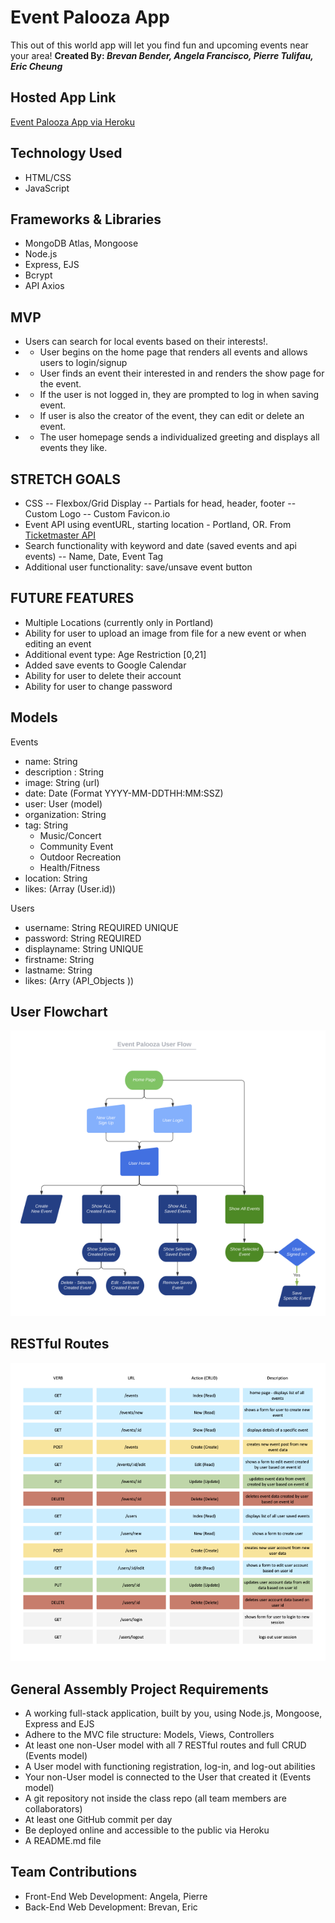 # Event Palooza App
This out of this world app will let you find fun and upcoming events near your area!
**Created By: _Brevan Bender, Angela Francisco, Pierre Tulifau, Eric Cheung_**

## Hosted App Link
[Event Palooza App via Heroku](https://eventpalooza.herokuapp.com/events)

<!-- ### Preview of Eventpalooza -->
<!-- ![Screenshot preview of Eventpalooze](./public/img/Event%20Palooza%20User%20Flow.png) -->

## Technology Used
- HTML/CSS
- JavaScript


## Frameworks & Libraries
- MongoDB Atlas, Mongoose
- Node.js
- Express, EJS
- Bcrypt
- API Axios


## MVP 
* Users can search for local events based on their interests!.
* * User begins on the home page that renders all events and allows users to login/signup
* * User finds an event their interested in and renders the show page for the event.
* * If the user is not logged in, they are prompted to log in when saving event.
* * If user is also the creator of the event, they can edit or delete an event.
* * The user homepage sends a individualized greeting and displays all events they like.


## STRETCH GOALS
- CSS
    -- Flexbox/Grid Display
    -- Partials for head, header, footer
    -- Custom Logo
    -- Custom Favicon.io
- Event API using eventURL, starting location - Portland, OR. From [Ticketmaster API](https://developer.ticketmaster.com/products-and-docs/apis/getting-started/)
- Search functionality with keyword and date (saved events and api events)
    -- Name, Date, Event Tag
- Additional user functionality: save/unsave event button


## FUTURE FEATURES
* Multiple Locations (currently only in Portland)
* Ability for user to upload an image from file for a new event or when editing an event
* Additional event type: Age Restriction [0,21]
* Added save events to Google Calendar
* Ability for user to delete their account
* Ability for user to change password


## Models
Events
- name: String
- description : String
- image: String (url)
- date: Date (Format YYYY-MM-DDTHH:MM:SSZ)
- user: User (model)
- organization: String
- tag: String
    - Music/Concert
    - Community Event
    - Outdoor Recreation
    - Health/Fitness
- location: String
- likes: (Array (User.id))

Users
- username: String REQUIRED UNIQUE
- password: String REQUIRED
- displayname: String UNIQUE
- firstname: String
- lastname: String
- likes: (Arry (API_Objects ))


## User Flowchart

![User flowchart for even app](./public/img/Event%20Palooza%20User%20Flow.png)

<!-- ## Wireframing -->


## RESTful Routes
![Restful Route Chart](./public/img/RESTful_Routes-event_palooza.png)


## General Assembly Project Requirements

* A working full-stack application, built by you, using Node.js, Mongoose, Express and EJS
* Adhere to the MVC file structure: Models, Views, Controllers
* At least one non-User model with all 7 RESTful routes and full CRUD (Events model)
* A User model with functioning registration, log-in, and log-out abilities
* Your non-User model is connected to the User that created it (Events model)
* A git repository not inside the class repo (all team members are collaborators)
* At least one GitHub commit per day
* Be deployed online and accessible to the public via Heroku
* A README.md file


## Team Contributions
- Front-End Web Development: Angela, Pierre
- Back-End Web Development: Brevan, Eric